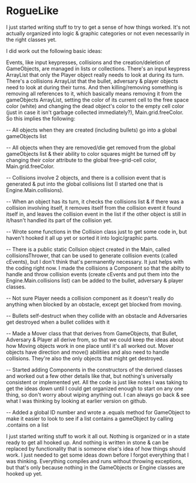 # RogueLike

<p>I just started writing stuff to try to get a sense of how things worked. It's not actually organized into logic & graphic categories or not even necessarily in the right classes yet.</p>

<p>I did work out the following basic ideas:</p>

<p>Events, like input keypresses, collisions and the creation/deletion of GameObjects, are managed in lists or collections. There's an input keypress ArrayList that only the Player object really needs to look at during its turn. There's a collisions ArrayList that the bullet, adversary & player objects need to look at during their turns. And then killing/removing something is removing all references to it, which basically means removing it from the gameObjects ArrayList, setting the color of its current cell to the free space color (white)  and changing the dead object's color to the empty cell color (just in case it isn't garbage collected immediately?), Main.grid.freeColor. So this implies the following:</p>

<p>-- All objects when they are created (including bullets) go into a global gameObjects list</p>

<p>-- All objects when they are removed/die get removed from the global gameObjects list & their ability to color squares might be turned off by changing their color attribute to the global free-grid-cell color, Main.grid.freeColor.</p>

<p>-- Collisions involve 2 objects, and there is a collision event that is generated & put into the global collisions list (I started one that is Engine.Main.collisions).</p> 

<p>-- When an object has its turn, it checks the collisions list & if there was a collision involving itself, it removes itself from the collision event it found itself in, and leaves the collision event in the list if the other object is still in it/hasn't handled its part of the collision yet.</p>

<p>-- Wrote some functions in the Collision class just to get some code in, but haven't hooked it all up yet or sorted it into logic/graphic parts.</p>

<p>-- There is a public static Collsion object created in the Main, called collisionsThrower, that can be used to generate collision events (called cEvents), but I don't think that's permanently necessary. It just helps with the coding right now. I made the collisions a Component so that the abilty to handle and throw collision events (create cEvents and put them into the Engine.Main.collisions list) can be added to the bullet, adversary & player classes.</p>

<p>-- Not sure Player needs a collision component as it doesn't really do anything when blocked by an obstacle, except get blocked from moving.</p>

<p>-- Bullets self-destruct when they collide with an obstacle and Adversaries get destroyed when a bullet collides with it</p>

<p>-- Made a Mover class that that derives from GameObjects, that Bullet, Adversary & Player all derive from, so that we could keep the ideas about how Moving objects work in one place until it's all worked out. Mover objects have direction and move() abilitiies and also need to handle collisions. They're also the only objects that might get destroyed.</p>

<p>-- Started adding Components in the constructors of the derived classes and worked out a few other details like that, but nothing's universally consistent or implemented yet. All the code is just like notes I was taking to get the ideas down until I could get organized enough to start on any one thing, so don't worry about wiping anything out. I can always go back & see what I was thinking by looking at earlier version on github.</p>

<p>-- Added a global ID number and wrote a .equals method for GameObject to make it easier to look to see if a list contains a gameObject by calling .contains on a list</p>

<p>I just started writing stuff to work it all out. Nothing is organized or in a state ready to get all hooked up. And nothing is written in stone & can be replaced by functionality that is someone else's idea of how things should work. I just needed to get some ideas down before I forgot everything that I was thinking. Everything compiles and runs without throwing exceptions, but that's only because nothing in the GameObjects or Engine classes are hooked up yet.</p>

